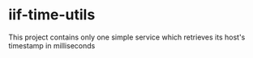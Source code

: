 iif-time-utils
==============

This project contains only one simple service which retrieves its host's timestamp in milliseconds
